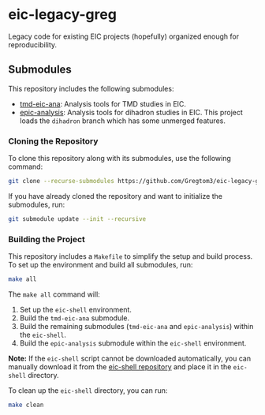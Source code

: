# eic-legacy-greg
Legacy code for existing EIC projects (hopefully) organized enough for reproducibility.

## Submodules
This repository includes the following submodules:

- [tmd-eic-ana](https://github.com/Gregtom3/tmd-eic-ana): Analysis tools for TMD studies in EIC.
- [epic-analysis](https://github.com/eic/epic-analysis/tree/dihadron): Analysis tools for dihadron studies in EIC. This project loads the `dihadron` branch which has some unmerged features.

### Cloning the Repository
To clone this repository along with its submodules, use the following command:

```bash
git clone --recurse-submodules https://github.com/Gregtom3/eic-legacy-greg.git
```

If you have already cloned the repository and want to initialize the submodules, run:

```bash
git submodule update --init --recursive
```

### Building the Project
This repository includes a `Makefile` to simplify the setup and build process. To set up the environment and build all submodules, run:

```bash
make all
```

The `make all` command will:
1. Set up the `eic-shell` environment.
2. Build the `tmd-eic-ana` submodule.
3. Build the remaining submodules (`tmd-eic-ana` and `epic-analysis`) within the `eic-shell`.
4. Build the `epic-analysis` submodule within the `eic-shell` environment.

**Note:** If the `eic-shell` script cannot be downloaded automatically, you can manually download it from the [eic-shell repository](https://github.com/eic/eic-shell) and place it in the `eic-shell` directory.

To clean up the `eic-shell` directory, you can run:

```bash
make clean
```
